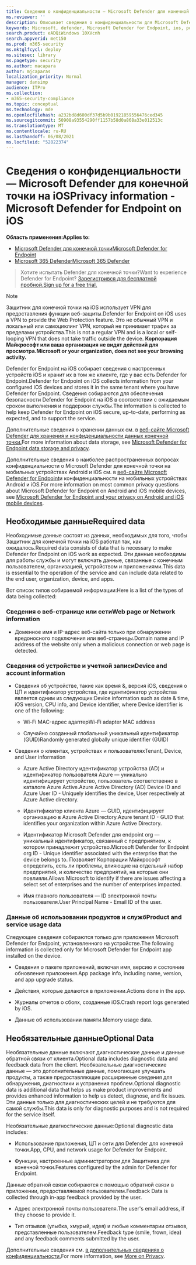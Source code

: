 ```yaml
---
title: Сведения о конфиденциальности — Microsoft Defender для конечной точки на iOS
ms.reviewer: ''
description: Описывает сведения о конфиденциальности для Microsoft Defender для конечной точки на iOS
keywords: Microsoft, defender, Microsoft Defender for Endpoint, ios, policy, overview
search.product: eADQiWindows 10XVcnh
search.appverid: met150
ms.prod: m365-security
ms.mktglfcycl: deploy
ms.sitesec: library
ms.pagetype: security
ms.author: macapara
author: mjcaparas
localization_priority: Normal
manager: dansimp
audience: ITPro
ms.collection:
- m365-security-compliance
ms.topic: conceptual
ms.technology: mde
ms.openlocfilehash: a232bd8d600df37d5b9b01921859556476ced345
ms.sourcegitcommit: 50908a93554290ff1157b58d0a868a33e012513c
ms.translationtype: MT
ms.contentlocale: ru-RU
ms.lasthandoff: 06/08/2021
ms.locfileid: "52822374"
---
```

# <a name="privacy-information---microsoft-defender-for-endpoint-on-ios"></a><span data-ttu-id="73706-104">Сведения о конфиденциальности — Microsoft Defender для конечной точки на iOS</span><span class="sxs-lookup"><span data-stu-id="73706-104">Privacy information - Microsoft Defender for Endpoint on iOS</span></span>

<span data-ttu-id="73706-105">**Область применения:**</span><span class="sxs-lookup"><span data-stu-id="73706-105">**Applies to:**</span></span>
- [<span data-ttu-id="73706-106">Microsoft Defender для конечной точки</span><span class="sxs-lookup"><span data-stu-id="73706-106">Microsoft Defender for Endpoint</span></span>](https://go.microsoft.com/fwlink/p/?linkid=2154037)
- [<span data-ttu-id="73706-107">Microsoft 365 Defender</span><span class="sxs-lookup"><span data-stu-id="73706-107">Microsoft 365 Defender</span></span>](https://go.microsoft.com/fwlink/?linkid=2118804)

> <span data-ttu-id="73706-108">Хотите испытать Defender для конечной точки?</span><span class="sxs-lookup"><span data-stu-id="73706-108">Want to experience Defender for Endpoint?</span></span> [<span data-ttu-id="73706-109">Зарегистрився для бесплатной пробной.</span><span class="sxs-lookup"><span data-stu-id="73706-109">Sign up for a free trial.</span></span>](https://www.microsoft.com/microsoft-365/windows/microsoft-defender-atp?ocid=docs-wdatp-investigateip-abovefoldlink)

> [!NOTE]
> <span data-ttu-id="73706-110">Защитник для конечной точки на iOS использует VPN для предоставления функции веб-защиты.</span><span class="sxs-lookup"><span data-stu-id="73706-110">Defender for Endpoint on iOS uses a VPN to provide the Web Protection feature.</span></span> <span data-ttu-id="73706-111">Это не обычный VPN и локальный или самоциклинг VPN, который не принимает трафик за пределами устройства.</span><span class="sxs-lookup"><span data-stu-id="73706-111">This is not a regular VPN and is a local or self-looping VPN that does not take traffic outside the device.</span></span> <span data-ttu-id="73706-112">**Корпорация Майкрософт или ваша организация не видят действий для просмотра.**</span><span class="sxs-lookup"><span data-stu-id="73706-112">**Microsoft or your organization, does not see your browsing activity.**</span></span>

<span data-ttu-id="73706-113">Defender for Endpoint на iOS собирает сведения с настроенных устройств iOS и хранит их в том же клиенте, где у вас есть Defender for Endpoint.</span><span class="sxs-lookup"><span data-stu-id="73706-113">Defender for Endpoint on iOS collects information from your configured iOS devices and stores it in the same tenant where you have Defender for Endpoint.</span></span> <span data-ttu-id="73706-114">Сведения собираются для обеспечения безопасности Defender for Endpoint на iOS в соответствии с ожидаемым сроком выполнения и поддержки службы.</span><span class="sxs-lookup"><span data-stu-id="73706-114">The information is collected to help keep Defender for Endpoint on iOS secure, up-to-date, performing as expected, and to support the service.</span></span>

<span data-ttu-id="73706-115">Дополнительные сведения о хранении данных см. в [веб-сайте Microsoft Defender для хранения и конфиденциальности данных конечной точки.](data-storage-privacy.md)</span><span class="sxs-lookup"><span data-stu-id="73706-115">For more information about data storage, see [Microsoft Defender for Endpoint data storage and privacy](data-storage-privacy.md).</span></span>


<span data-ttu-id="73706-116">Дополнительные сведения о наиболее распространенных вопросах конфиденциальности о Microsoft Defender для конечной точки на мобильных устройствах Android и iOS см. в [веб-сайте Microsoft Defender for Endpoint](https://support.microsoft.com/topic/microsoft-defender-for-endpoint-and-your-privacy-on-android-and-ios-mobile-devices-4109bc54-8ec5-4433-9c33-d359b75ac22a)и конфиденциальности на мобильных устройствах Android и iOS.</span><span class="sxs-lookup"><span data-stu-id="73706-116">For more information on most common privacy questions about Microsoft Defender for Endpoint on Android and iOS mobile devices, see [Microsoft Defender for Endpoint and your privacy on Android and iOS mobile devices](https://support.microsoft.com/topic/microsoft-defender-for-endpoint-and-your-privacy-on-android-and-ios-mobile-devices-4109bc54-8ec5-4433-9c33-d359b75ac22a).</span></span>

## <a name="required-data"></a><span data-ttu-id="73706-117">Необходимые данные</span><span class="sxs-lookup"><span data-stu-id="73706-117">Required data</span></span> 

<span data-ttu-id="73706-118">Необходимые данные состоят из данных, необходимых для того, чтобы Защитник для конечной точки на iOS работал так, как ожидалось.</span><span class="sxs-lookup"><span data-stu-id="73706-118">Required data consists of data that is necessary to make Defender for Endpoint on iOS work as expected.</span></span> <span data-ttu-id="73706-119">Эти данные необходимы для работы службы и могут включать данные, связанные с конечным пользователем, организацией, устройством и приложениями.</span><span class="sxs-lookup"><span data-stu-id="73706-119">This data is essential to the operation of the service and can include data related to the end user, organization, device, and apps.</span></span> 

<span data-ttu-id="73706-120">Вот список типов собираемой информации:</span><span class="sxs-lookup"><span data-stu-id="73706-120">Here is a list of the types of data being collected:</span></span> 

### <a name="web-page-or-network-information"></a><span data-ttu-id="73706-121">Сведения о веб-странице или сети</span><span class="sxs-lookup"><span data-stu-id="73706-121">Web page or Network information</span></span> 

- <span data-ttu-id="73706-122">Доменное имя и IP-адрес веб-сайта только при обнаружении вредоносного подключения или веб-страницы.</span><span class="sxs-lookup"><span data-stu-id="73706-122">Domain name and IP address of the website only when a malicious connection or web page is detected.</span></span> 

### <a name="device-and-account-information"></a><span data-ttu-id="73706-123">Сведения об устройстве и учетной записи</span><span class="sxs-lookup"><span data-stu-id="73706-123">Device and account information</span></span> 

- <span data-ttu-id="73706-124">Сведения об устройстве, такие как время &, версия iOS, сведения о ЦП и идентификатор устройства, где идентификатор устройства является одним из следующих:</span><span class="sxs-lookup"><span data-stu-id="73706-124">Device information such as date & time, iOS version, CPU info, and Device identifier, where Device identifier is one of the following:</span></span> 

    - <span data-ttu-id="73706-125">Wi-Fi MAC-адрес адаптер</span><span class="sxs-lookup"><span data-stu-id="73706-125">Wi-Fi adapter MAC address</span></span> 

    - <span data-ttu-id="73706-126">Случайно созданный глобальный уникальный идентификатор (GUID)</span><span class="sxs-lookup"><span data-stu-id="73706-126">Randomly generated globally unique identifier (GUID)</span></span> 

- <span data-ttu-id="73706-127">Сведения о клиентах, устройствах и пользователях</span><span class="sxs-lookup"><span data-stu-id="73706-127">Tenant, Device, and User information</span></span> 

    - <span data-ttu-id="73706-128">Azure Active Directory идентификатор устройства (AD) и идентификатор пользователя Azure — уникально идентифицирует устройство, пользователь соответственно в каталоге Azure Active.</span><span class="sxs-lookup"><span data-stu-id="73706-128">Azure Active Directory (AD) Device ID and Azure User ID - Uniquely identifies the device, User respectively at Azure Active directory.</span></span> 

    - <span data-ttu-id="73706-129">Идентификатор клиента Azure — GUID, идентифицирует организацию в Azure Active Directory.</span><span class="sxs-lookup"><span data-stu-id="73706-129">Azure tenant ID - GUID that identifies your organization within Azure Active Directory.</span></span> 

    - <span data-ttu-id="73706-130">Идентификатор Microsoft Defender для endpoint org — уникальный идентификатор, связанный с предприятием, к котором принадлежит устройство.</span><span class="sxs-lookup"><span data-stu-id="73706-130">Microsoft Defender for Endpoint org ID - Unique identifier associated with the enterprise that the device belongs to.</span></span> <span data-ttu-id="73706-131">Позволяет Корпорации Майкрософт определить, есть ли проблемы, влияющие на отдельный набор предприятий, и количество предприятий, на которые они повлияли.</span><span class="sxs-lookup"><span data-stu-id="73706-131">Allows Microsoft to identify if there are issues affecting a select set of enterprises and the number of enterprises impacted.</span></span> 

    - <span data-ttu-id="73706-132">Имя главного пользователя — ID электронной почты пользователя.</span><span class="sxs-lookup"><span data-stu-id="73706-132">User Principal Name - Email ID of the user.</span></span> 

### <a name="product-and-service-usage-data"></a><span data-ttu-id="73706-133">Данные об использовании продуктов и служб</span><span class="sxs-lookup"><span data-stu-id="73706-133">Product and service usage data</span></span> 

<span data-ttu-id="73706-134">Следующие сведения собираются только для приложения Microsoft Defender for Endpoint, установленного на устройстве.</span><span class="sxs-lookup"><span data-stu-id="73706-134">The following information is collected only for Microsoft Defender for Endpoint app installed on the device.</span></span> 

- <span data-ttu-id="73706-135">Сведения о пакете приложений, включая имя, версию и состояние обновления приложения.</span><span class="sxs-lookup"><span data-stu-id="73706-135">App package info, including name, version, and app upgrade status.</span></span> 

- <span data-ttu-id="73706-136">Действия, которые делаются в приложении.</span><span class="sxs-lookup"><span data-stu-id="73706-136">Actions done in the app.</span></span> 

- <span data-ttu-id="73706-137">Журналы отчетов о сбоях, созданные iOS.</span><span class="sxs-lookup"><span data-stu-id="73706-137">Crash report logs generated by iOS.</span></span> 

- <span data-ttu-id="73706-138">Данные об использовании памяти.</span><span class="sxs-lookup"><span data-stu-id="73706-138">Memory usage data.</span></span> 

## <a name="optional-data"></a><span data-ttu-id="73706-139">Необязательные данные</span><span class="sxs-lookup"><span data-stu-id="73706-139">Optional Data</span></span> 

<span data-ttu-id="73706-140">Необязательные данные включают диагностические данные и данные обратной связи от клиента.</span><span class="sxs-lookup"><span data-stu-id="73706-140">Optional data includes diagnostic data and feedback data from the client.</span></span> <span data-ttu-id="73706-141">Необязательные диагностические данные — это дополнительные данные, помогающие улучшать продукты, а также предоставляющие расширенные сведения для обнаружения, диагностики и устранения проблем.</span><span class="sxs-lookup"><span data-stu-id="73706-141">Optional diagnostic data is additional data that helps us make product improvements and provides enhanced information to help us detect, diagnose, and fix issues.</span></span> <span data-ttu-id="73706-142">Эти данные только для диагностических целей и не требуются для самой службы.</span><span class="sxs-lookup"><span data-stu-id="73706-142">This data is only for diagnostic purposes and is not required for the service itself.</span></span> 

<span data-ttu-id="73706-143">Необязательные диагностические данные:</span><span class="sxs-lookup"><span data-stu-id="73706-143">Optional diagnostic data includes:</span></span> 

- <span data-ttu-id="73706-144">Использование приложения, ЦП и сети для Defender для конечной точки.</span><span class="sxs-lookup"><span data-stu-id="73706-144">App, CPU, and network usage for Defender for Endpoint.</span></span> 

- <span data-ttu-id="73706-145">Функции, настроенные администратором для Защитника для конечной точки.</span><span class="sxs-lookup"><span data-stu-id="73706-145">Features configured by the admin for Defender for Endpoint.</span></span> 

<span data-ttu-id="73706-146">Данные обратной связи собираются с помощью обратной связи в приложении, предоставляемой пользователем.</span><span class="sxs-lookup"><span data-stu-id="73706-146">Feedback Data is collected through in-app feedback provided by the user.</span></span> 

- <span data-ttu-id="73706-147">Адрес электронной почты пользователя.</span><span class="sxs-lookup"><span data-stu-id="73706-147">The user's email address, if they choose to provide it.</span></span>

- <span data-ttu-id="73706-148">Тип отзывов (улыбка, хмурый, идея) и любые комментарии отзывов, представленные пользователем.</span><span class="sxs-lookup"><span data-stu-id="73706-148">Feedback type (smile, frown, idea) and any feedback comments submitted by the user.</span></span> 

<span data-ttu-id="73706-149">Дополнительные сведения см. [в дополнительных сведениях о конфиденциальности.](https://aka.ms/mdatpiosprivacystatement)</span><span class="sxs-lookup"><span data-stu-id="73706-149">For more information, see [More on Privacy](https://aka.ms/mdatpiosprivacystatement).</span></span>


